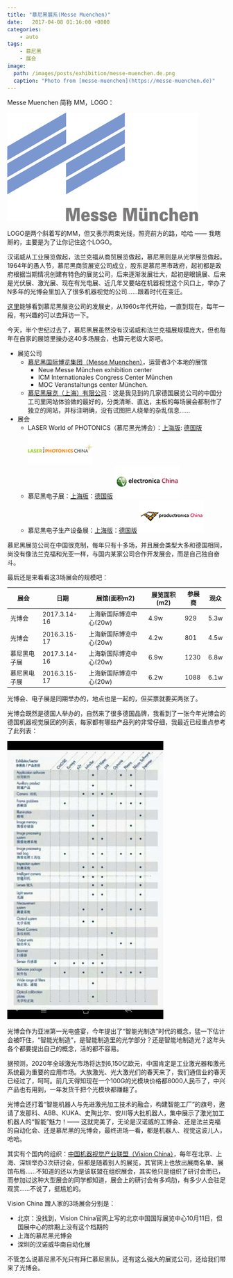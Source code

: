 ```yaml
---
title: "慕尼黑展系(Messe Muenchen)"
date:   2017-04-08 01:16:00 +0800
categories: 
    - auto
tags:
    - 慕尼黑
    - 展会
image: 
  path: /images/posts/exhibition/messe-muenchen.de.png
  caption: "Photo from [messe-muenchen](https://messe-muenchen.de)"
---
```


Messe Muenchen 简称 MM，LOGO：

![](/images/posts/exhibition/Logo_Messe_Munchen.png)

LOGO是两个斜着写的MM，但又表示两束光线，照亮前方的路，哈哈 —— 我瞎掰的，主要是为了让你记住这个LOGO。

汉诺威从工业展览做起，法兰克福从商贸展览做起，慕尼黑则是从光学展览做起。1964年的愚人节，慕尼黑商贸展览公司成立，股东是慕尼黑市政府，起初都是政府根据当期情况创建有特色的展览公司，后来逐渐发展壮大，起初是眼镜展、后来是光伏展、激光展、现在有光电展、近几年又要站在机器视觉这个风口上，举办了N多年的光博会里加入了很多机器视觉的公司……跟着时代在变迁。

[这里](http://history.messe-muenchen.de/#!1964_Sieben_Veranstaltungen)能够看到慕尼黑展览公司的发展史，从1960s年代开始，一直到现在，每年一段，有兴趣的可以去拜访一下。

今天，半个世纪过去了，慕尼黑展虽然没有汉诺威和法兰克福展规模庞大，但也每年在自家的展馆里操办这40多场展会，也算元老级大哥吧。

* 展览公司
    - [慕尼黑国际博览集团（Messe Muenchen）](http://www.messe-muenchen.de/en/)，运营者3个本地的展馆
        + Neue Messe München exhibition center
        + ICM Internationales Congress Center München
        + MOC Veranstaltungs center München. 
    - [慕尼黑展览（上海）有限公司](http://www.mm-sh.com/cn/)：这是我见到的几家德国展览公司的中国分工司里网站体验做的最好的，分类清晰、直达，主板的每场展会都制作了独立的网站，并标注明确，没有试图把人绕晕的杂乱信息……
* 展会
    - LASER World of PHOTONICS（慕尼黑光博会）：[上海版](http://www.photonicschina.cn/): [德国版](http://www.world-of-photonics.com/) ![](/images/posts/exhibition/mm-1.jpg)
    - 慕尼黑电子展：[上海版](http://www.electronicachina.com.cn/zh-cn/)：[德国版](http://electronica.de) ![](/images/posts/exhibition/mm-2.jpg)
    - 慕尼黑电子生产设备展：[上海版](http://www.productronicachina.com.cn/zh-cn/)：[德国版](http://www.productronica.com/index-2.html) ![](/images/posts/exhibition/mm-3.jpg)

慕尼黑展览公司在中国很克制，每年只有十多场，并且展会类型大多和德国相同，尚没有像法兰克福和光亚一样，与国内某家公司合作开发展会，而是自己独自奋斗。

最后还是来看看这3场展会的规模吧：

|展会|日期|展馆(面积m2)|展览面积(m2)|参展商|观众|
|----|----|------------|-------|------|---|
|光博会|2017.3.14-16 |上海新国际博览中心(20w) |4.9w |929 |5.3w |
|光博会|2016.3.15-17 |上海新国际博览中心(20w) |4.2w |801 |4.5w |
|慕尼黑电子展|2017.3.14-16 |上海新国际博览中心(20w) |6.9w |1230 |6.8w |
|慕尼黑电子展|2016.3.15-17 |上海新国际博览中心(20w) |6.2w |1088 |6.1w |

光博会、电子展是同期举办的，地点也是一起的，但买票就要买两张了。

光博会既然是德国人举办的，自然来了很多德国品牌，我看到了一张今年光博会的德国机器视觉展团的列表，每家都有哪些产品列的非常仔细，我最近已经重点参考了此列表：

![](/images/posts/exhibition/laser.vision.jpg)

光博会作为亚洲第一光电盛宴，今年提出了“智能光制造”时代的概念，猛一下估计会被吓住，“智能光制造”，是智能制造里的光学部分？还是智能地制造光？这年头各个都要提出自己的概念，活的都不容易。

据预测，2020年全球激光市场将达到6,150亿欧元，中国肯定是工业激光器和激光系统最为重要的应用市场。大族激光、光大激光们的春天来了，我们通信业的春天已经过了，呵呵。前几天得知现在一个100G的光模块价格都8000人民币了，中兴产品也有用到，一年发货千把个光模块都赚翻了。

光博会还打着“智能机器人与先进激光加工技术的融合，构建智能工厂”的旗号，邀请了发那科、ABB、KUKA、史陶比尔、安川等大批机器人，集中展示了激光加工机器人的“智能”魅力！—— 这就完美了，无论是汉诺威的工博会、还是法兰克福的自动化会、还是慕尼黑的光博会，最终进场一看，都是机器人、视觉这波儿人，哈哈。

其实有个国内的组织：[中国机器视觉产业联盟（Vision China）](http://www.visionchinashow.net)，每年在北京、上海、深圳举办3次研讨会，但都是随着别人的展览，其官网上也放出展商名单、展馆布局……不知道的还以为是该联盟在组织展会，其实他只是组织了研讨会而已，而参加过这种大型展会的同学都知道，展会上的研讨会有多鸡肋，有多少人会驻足观赏……不说了，挺尴尬的。

Vision China 蹭人家的3场展会分别是：

* 北京：没找到，Vision China官网上写的北京中国国际展览中心10月11日，但国展中心的排期上没有这个档期的 
* 上海的慕尼黑光博会
* 深圳的汉诺威华南自动化展

不管怎么说慕尼黑不光只有拜仁慕尼黑队，还有这么强大的展览公司，还给我们带来了光博会。
